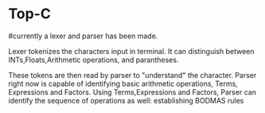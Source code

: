 # Top-C

#currently a lexer and parser has been made.

Lexer tokenizes the characters input in terminal.
It can distinguish between INTs,Floats,Arithmetic operations, and parantheses.

These tokens are then read by parser to "understand" the character.
Parser right now is capable of identifying basic arithmetic operations, Terms, Expressions and Factors.
Using Terms,Expressions and Factors, Parser can identify the sequence of operations as well: establishing BODMAS rules

